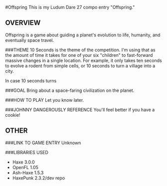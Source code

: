 #Offspring
This is my Ludum Dare 27 compo entry "Offspring."

## OVERVIEW
Offspring is a game about guiding a planet's evolution to life, humanity, and eventually space travel.

###THEME
10 Seconds is the theme of the competition. I'm using that as the amount of time it takes for one of
your six "children" to fast-forward massive changes in a single location. For example, it only takes
ten seconds to evolve a rodent from simple cells, or 10 seconds to turn a village into a city.

In case 10 seconds turns 

###GOAL
Bring about a space-faring civilization on the planet.

###HOW TO PLAY 
Let you know later.

###JOHNNY DANGEROUSLY REFERENCE
You'll feel better if you have a cookie!

## OTHER

###LINK TO GAME ENTRY
Unknown

###LIBRARIES USED
* Haxe 3.0.0
* OpenFL 1.05
* Ash-Haxe 1.5.3
* HaxePunk 2.3.2/dev repo
